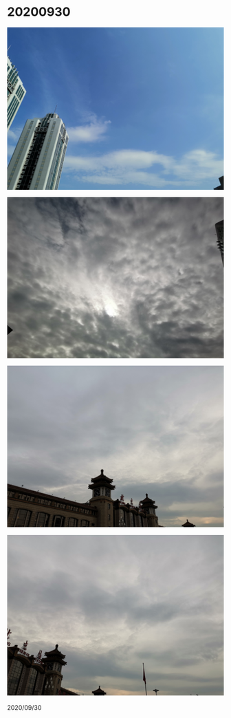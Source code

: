 # 20200930


![](../../../assets/001/2020093001.png)

![](../../../assets/001/2020093002.png)

![](../../../assets/001/2020093003.png)

![](../../../assets/001/2020093004.png)



2020/09/30